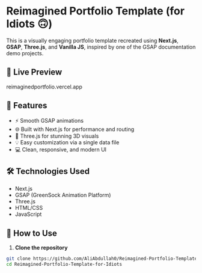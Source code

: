 # Reimagined Portfolio Template (for Idiots 🙃)

This is a visually engaging portfolio template recreated using **Next.js**, **GSAP**, **Three.js**, and **Vanilla JS**, inspired by one of the GSAP documentation demo projects.

## 🚀 Live Preview
reimaginedportfolio.vercel.app

## 📁 Features

- ⚡ Smooth GSAP animations
- 🌐 Built with Next.js for performance and routing
- 🎨 Three.js for stunning 3D visuals
- 💡 Easy customization via a single data file
- 💻 Clean, responsive, and modern UI

## 🛠 Technologies Used

- Next.js
- GSAP (GreenSock Animation Platform)
- Three.js
- HTML/CSS
- JavaScript

## 🧩 How to Use

1. **Clone the repository**

```bash
git clone https://github.com/AliAbdullah0/Reimagined-Portfolio-Template-for-Idiots.git
cd Reimagined-Portfolio-Template-for-Idiots
